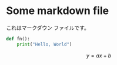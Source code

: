 # Some markdown file
これはマークダウン
ファイルです。

```python
def fn():
    print("Hello, World")
```

$$
y = ax + b
$$
